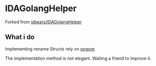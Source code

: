# IDAGolangHelper
Forked from [sibears/IDAGolangHelper](https://github.com/sibears/IDAGolangHelper)

## What i do
Implementing rename Structs rely on [pygore](https://github.com/goretk/pygore)

The implementation method is not elegant. Waiting a friend to improve it.

